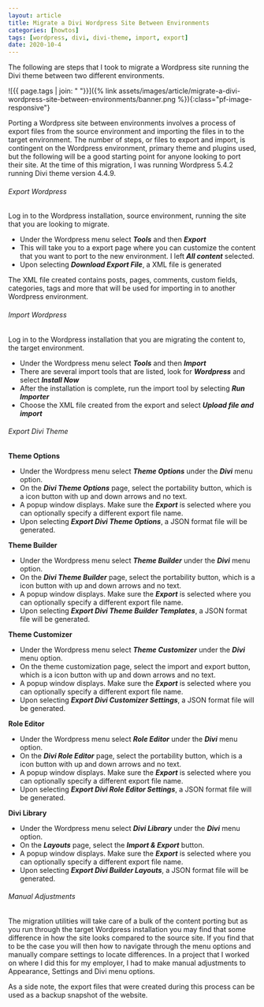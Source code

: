 ```yaml
---
layout: article
title: Migrate a Divi Wordpress Site Between Environments
categories: [howtos]
tags: [wordpress, divi, divi-theme, import, export]
date: 2020-10-4
---
```


The following are steps that I took to migrate a Wordpress site running the Divi theme between two different environments.
<!--more-->

![{{ page.tags | join: " "}}]({% link assets/images/article/migrate-a-divi-wordpress-site-between-environments/banner.png %}){:class="pf-image-responsive"}

Porting a Wordpress site between environments involves a process of export files from the source environment and importing the files in to the target environment. The number of steps, or files to export and import, is contingent on the Wordpress environment, primary theme and plugins used, but the following will be a good starting point for anyone looking to port their site. At the time of this migration, I was running Wordpress 5.4.2 running Divi theme version 4.4.9.

###### Export Wordpress

Log in to the Wordpress installation, source environment, running the site that you are looking to migrate.

<ul class="ul-chevron">
	<li>Under the Wordpress menu select <i><b>Tools</b></i> and then <i><b>Export</b></i></li>
	<li>This will take you to a export page where you can customize the content that you want to port to the new environment. I left <i><b>All content</b></i> selected.</li>
	<li>Upon selecting <i><b>Download Export File</b></i>, a XML file is generated</li>
</ul>

The XML file created contains posts, pages, comments, custom fields, categories, tags and more that will be used for importing in to another Wordpress environment.

###### Import Wordpress

Log in to the Wordpress installation that you are migrating the content to, the target environment.

<ul class="ul-chevron">
	<li>Under the Wordpress menu select <i><b>Tools</b></i> and then <i><b>Import</b></i></li>
	<li>There are several import tools that are listed, look for <i><b>Wordpress</b></i> and select <i><b>Install Now</b></i></li>
	<li>After the installation is complete, run the import tool by selecting <i><b>Run Importer</b></i></li>
	<li>Choose the XML file created from the export and select <i><b>Upload file and import</b></i></li>
</ul>

###### Export Divi Theme

**Theme Options**

<ul class="ul-chevron">
	<li>Under the Wordpress menu select <i><b>Theme Options</b></i> under the <i><b>Divi</b></i> menu option.</li>
	<li>On the <i><b>Divi Theme Options</b></i> page, select the portability button, which is a icon button with up and down arrows and no text.</li>
	<li>A popup window displays. Make sure the <i><b>Export</b></i> is selected where you can optionally specify a different export file name.</li>
	<li>Upon selecting <i><b>Export Divi Theme Options</b></i>, a JSON format file will be generated.</li>
</ul>

**Theme Builder**

<ul class="ul-chevron">
	<li>Under the Wordpress menu select <i><b>Theme Builder</b></i> under the <i><b>Divi</b></i> menu option.</li>
	<li>On the <i><b>Divi Theme Builder</b></i> page, select the portability button, which is a icon button with up and down arrows and no text.</li>
	<li>A popup window displays. Make sure the <i><b>Export</b></i> is selected where you can optionally specify a different export file name.</li>
	<li>Upon selecting <i><b>Export Divi Theme Builder Templates</b></i>, a JSON format file will be generated.</li>
</ul>

**Theme Customizer**

<ul class="ul-chevron">
	<li>Under the Wordpress menu select <i><b>Theme Customizer</b></i> under the <i><b>Divi</b></i> menu option.</li>
	<li>On the theme customization page, select the import and export button, which is a icon button with up and down arrows and no text.</li>
	<li>A popup window displays. Make sure the <i><b>Export</b></i> is selected where you can optionally specify a different export file name.</li>
	<li>Upon selecting <i><b>Export Divi Customizer Settings</b></i>, a JSON format file will be generated.</li>
</ul>

**Role Editor**

<ul class="ul-chevron">
	<li>Under the Wordpress menu select <i><b>Role Editor</b></i> under the <i><b>Divi</b></i> menu option.</li>
	<li>On the <i><b>Divi Role Editor</b></i> page, select the portability button, which is a icon button with up and down arrows and no text.</li>
	<li>A popup window displays. Make sure the <i><b>Export</b></i> is selected where you can optionally specify a different export file name.</li>
	<li>Upon selecting <i><b>Export Divi Role Editor Settings</b></i>, a JSON format file will be generated.</li>
</ul>

**Divi Library**

<ul class="ul-chevron">
	<li>Under the Wordpress menu select <i><b>Divi Library</b></i> under the <i><b>Divi</b></i> menu option.</li>
	<li>On the <i><b>Layouts</b></i> page, select the <i><b>Import & Export</b></i> button.</li>
	<li>A popup window displays. Make sure the <i><b>Export</b></i> is selected where you can optionally specify a different export file name.</li>
	<li>Upon selecting <i><b>Export Divi Builder Layouts</b></i>, a JSON format file will be generated.</li>
</ul>

###### Manual Adjustments

The migration utilities will take care of a bulk of the content porting but as you run through the target Wordpress installation you may find that some difference in how the site looks compared to the source site. If you find that to be the case you will then how to navigate through the menu options and manually compare settings to locate differences. In a project that I worked on where I did this for my employer, I had to make manual adjustments to Appearance, Settings and Divi menu options.


As a side note, the export files that were created during this process can be used as a backup snapshot of the website.
